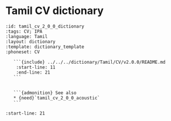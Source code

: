 
# Tamil CV dictionary

``````{dictionary} Tamil CV dictionary
:id: tamil_cv_2_0_0_dictionary
:tags: CV; IPA
:language: Tamil
:layout: dictionary
:template: dictionary_template
:phoneset: CV

   ```{include} ../../../dictionary/Tamil/CV/v2.0.0/README.md
    :start-line: 11
    :end-line: 21
   ```


   ```{admonition} See also
   * {need}`tamil_cv_2_0_0_acoustic`
   ```

``````

```{include} ../../../dictionary/Tamil/CV/v2.0.0/README.md
:start-line: 21
```
